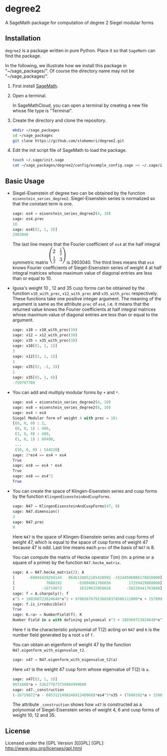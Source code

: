 # degree2

A SageMath package for computation of degree 2 Siegel modular forms


## Installation
`degree2` is a package written in pure Python.
Place it so that `SageMath` can find the package.

In the following, we illustrate how we install this package in
"~/sage\_packages/". Of course the directory name may not be
"~/sage\_packages/".


1. First install [SageMath](http://www.sagemath.org/).

1. Open a terminal.

   In SageMathCloud, you can open a terminal by creating a new file
   whose file type is "Terminal".

1. Create the directory and clone the repository.

    ```sh
    mkdir ~/sage_packages
    cd ~/sage_packages
    git clone https://github.com/stakemori/degree2.git
    ```
   <!-- Or -->
   <!--  [download this repository as a zip file](https://github.com/stakemori/degree2/archive/master.zip) -->
   <!--  , extract the zip file in "~/sage\_packages/" and rename the -->
   <!--  extracted directory name to `degree2`. -->

1. Edit the init script file of SageMath to load the package.

    ```sh
    touch ~/.sage/init.sage
    cat ~/sage_packages/degree2/config/example_config.sage >> ~/.sage/init.sage
    ```

## Basic Usage

* Siegel-Eisenstein of degree two can be obtained by the function
  `eisenstein_series_degree2`. Siegel-Eisenstein series is normalized
  so that the constant term is one.

    ```python
    sage: es4 = eisenstein_series_degree2(4, 10)
    sage: es4.prec
    10
    sage: es4[(2, 1, 3)]
    2903040
    ```
  The last line means that the Fourier coefficient of `es4` at the
  half integral symmetric matrix ![alt text](./images/mat1.png) is 2903040.
  The third lines means that `es4` knows Fourier coefficients of
  Siegel-Eisenstein series of weight 4
  at half integral matrices whose maximum value of diagonal entries are less than or equal to 10.

* Igusa's weight 10 , 12 and 35 cusp forms can be obtained by the
  function `x10_with_prec`, `x12_with_prec` and `x35_with_prec`
  respectively. These functions take one positive integer argument.
  The meaning of the argument is same as the attribute `prec` of
  `es4`, i.e. it means that the returned value knows the Fourier
  coefficients at half integral matrices whose maximum value of diagonal entries are less than or
  equal to the argument.

    ```python
    sage: x10 = x10_with_prec(10)
    sage: x12 = x12_with_prec(10)
    sage: x35 = x35_with_prec(10)
    sage: x10[(1, 1, 1)]
    1
    sage: x12[(1, 1, 1)]
    1
    sage: x35[(2, -1, 3)]
    1
    sage: x35[(5, 1, 4)]
    -759797709
    ```

* You can add and multiply modular forms by `+` and `*`.

    ```python
    sage: es4 = eisenstein_series_degree2(4, 10)
    sage: es8 = eisenstein_series_degree2(8, 10)
    sage: es4 + es4
    Siegel Modular form of weight 4 with prec = 10:
    {(0, 0, 0) : 2,
     (0, 0, 1) : 480,
     (1, 0, 0) : 480,
     (1, 0, 1) : 60480,
     ...
     (10, 0, 0) : 544320}
    sage: 2*es4 == es4 + es4
    True
    sage: es8 == es4 * es4
    True
    sage: es8 == es4^2
    True
    ```

* You can create the space of Klingen-Eisenstein series and
  cusp forms by the function
  `KlingenEisensteinAndCuspForms`.

    ```python
    sage: N47 = KlingenEisensteinAndCuspForms(47, 8)
    sage: N47.dimension()
    3
    sage: N47.prec
    8
    ```
    Here `N47` is the space of Klingen-Eisenstein series and cusp forms
    of weight 47, which is equal to the space of cusp forms of weight 47 because 47 is odd.
    Last line means each `prec` of the basis of `N47` is 8.

    You can compute the matrix of Hecke operator T(m) (m: a prime or a square of a prime) by
    the function `N47.hecke_matrix`.
    ```python
    sage: A = N47.hecke_matrix(2); A
    [      -69045420294144   8646128852105428992 -33244506086178816000]
    [              7688192       -53094861766656        17259429888000]
    [            -16719872        26329615958016       -58220441763840]
    sage: f = A.charpoly(); f
    x^3 + 180360723824640*x^2 + 9700267079136838378586112000*x + 157899144590481648119705809591468032000000
    sage: f.is_irreducible()
    True
    sage: K.<a> = NumberField(f); K
    Number Field in a with defining polynomial x^3 + 180360723824640*x^2 + 9700267079136838378586112000*x + 157899144590481648119705809591468032000000
    ```
    Here `f` is the characteristic polynomial of T(2) acting on `N47` and
    `K` is the number field generated by a root `a` of `f`.

    You can obtain an eigenform of weight 47 by the function `N47.eigenform_with_eigenvalue_t2`.
    ```python
    sage: x47 = N47.eigenform_with_eigenvalue_t2(a)
    ```
    Here `x47` is the weight 47 cusp form whose eigenvalue of T(2) is `a`.

    ```python
    sage: x47[(2, 1, 3)]
    9031680*a + 526277673739804999680
    sage: x47._construction
    (-16719872*a - 685312149824691240960)*es4^3*x35 + (7688192*a + 159034476084886241280)*es6^2*x35 + (a^2 + 111315303530496*a + 2636772146839387523556311040)*x12*x35
    ```
    The attribute `_construction` shows how `x47` is constructed as a
    polynomial of Siegel-Eisenstein series of weight 4, 6 and cusp
    forms of weight 10, 12 and 35.

## License
Licensed under the [GPL Version 3][GPL]
[GPL]: http://www.gnu.org/licenses/gpl.html
